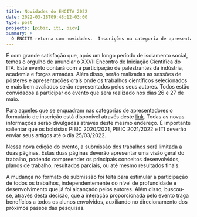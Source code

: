 ```yaml
---
title: Novidades do ENCITA 2022
date: 2022-03-18T09:48:12-03:00
type: post
projects: [pibic, iti, picv]
summary: >
  O ENCITA retorna com novidades.  Inscrições na categoria de apresentadores já estão abertas.
---
```


É com grande satisfação que, após um longo período de isolamento social, temos
o orgulho de anunciar o XXVII Encontro de Iniciação Científica do ITA. Este
evento contará com a participação de palestrantes da indústria, academia
e forças armadas. Além disso, serão realizadas as sessões de pôsteres
e apresentações orais onde os trabalhos científicos selecionados e mais bem
avaliados serão representados pelos seus autores.  Todos estão convidados
a participar do evento que será realizado nos dias 26 e 27 de maio.

Para aqueles que se enquadram nas categorias de apresentadores o formulário de
inscrição está disponível através deste
[link](https://paic.ita.br/evento/encita-2022/). Todas as novas informações
serão divulgadas através deste mesmo endereço. É importante salientar que os
bolsistas PIBIC 2020/2021, PIBIC 2021/2022 e ITI deverão enviar seus artigos
até o dia 25/03/2022.

Nessa nova edição do evento, a submissão dos trabalhos será limitada a duas
páginas. Estas duas páginas deverão apresentar uma visão geral do trabalho,
podendo compreender os principais conceitos desenvolvidos, planos de trabalho,
resultados parciais, ou até mesmo resultados finais.

A mudança no formato de submissão foi feita para estimular a participação de
todos os trabalhos, independentemente do nível de profundidade
e desenvolvimento que já foi alcançado pelos autores. Além disso, buscou-se,
através desta decisão, que a interação proporcionada pelo evento traga
benefícios a todos os alunos envolvidos, auxiliando no direcionamento dos
próximos passos das pesquisas.
